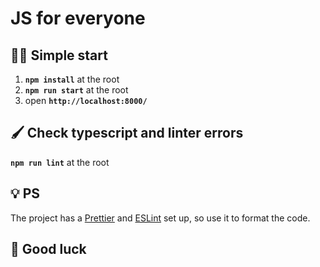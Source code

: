 # JS for everyone

## 🏃‍♂️ Simple start

1. **`npm install`** at the root
2. **`npm run start`** at the root
3. open **`http://localhost:8000/`**

## 🖌️ Check typescript and linter errors

**`npm run lint`** at the root

## 💡 PS

The project has a [Prettier](https://prettier.io/) and [ESLint](https://eslint.org/) set up, so use it to format the code.

## 🤞 Good luck
